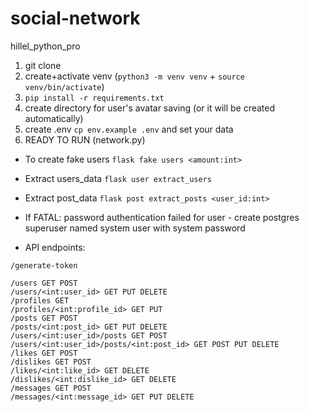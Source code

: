 # social-network
hillel_python_pro
1. git clone
2. create+activate venv (```python3 -m venv venv``` + ```source venv/bin/activate```)
3. ```pip install -r requirements.txt```
4. create directory for user's avatar saving (or it will be created automatically)
5. create .env ```cp env.example .env``` and set your data
6. READY TO RUN (network.py)

* To create fake users
```flask fake users <amount:int>```
* Extract users_data 
```flask user extract_users```
* Extract post_data 
```flask post extract_posts <user_id:int>```

* If FATAL:  password authentication failed for user - create postgres superuser named system user with system password

* API endpoints:
```
/generate-token

/users GET POST
/users/<int:user_id> GET PUT DELETE
/profiles GET
/profiles/<int:profile_id> GET PUT
/posts GET POST
/posts/<int:post_id> GET PUT DELETE
/users/<int:user_id>/posts GET POST
/users/<int:user_id>/posts/<int:post_id> GET POST PUT DELETE
/likes GET POST
/dislikes GET POST
/likes/<int:like_id> GET DELETE
/dislikes/<int:dislike_id> GET DELETE
/messages GET POST 
/messages/<int:message_id> GET PUT DELETE
```